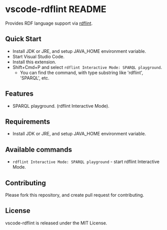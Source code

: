 # vscode-rdflint README

Provides RDF language support via [rdflint](https://github.com/imas/rdflint).

## Quick Start

- Install JDK or JRE, and setup JAVA_HOME environment variable.
- Start Visual Studio Code.
- Install this extension.
- Shift+Cmd+P and select `rdflint Interactive Mode: SPARQL playground`.
   - You can find the command, with type substring like 'rdflint', 'SPARQL', etc.

## Features

- SPARQL playground. (rdflint Interactive Mode).

## Requirements

- Install JDK or JRE, and setup JAVA_HOME environment variable.

## Available commands

- `rdflint Interactive Mode: SPARQL playground` - start rdflint Interactive Mode.

## Contributing

Please fork this repository, and create pull request for contributing.

## License

vscode-rdflint is released under the MIT License.
